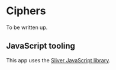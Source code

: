 # Ciphers

To be written up.

## JavaScript tooling

This app uses the [Sliver JavaScript library](https://github.com/johnkerl/sliver).
